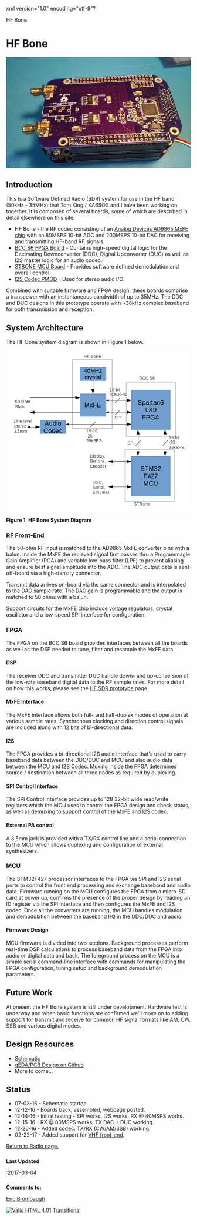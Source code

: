 xml version="1.0" encoding="utf-8"?



HF Bone



# HF Bone


![HF Bone](./hf_bone.jpg)


## Introduction


This is a Software Defined Radio (SDR) system for use in the HF band
(50kHz - 35MHx) that Tom King / KA6SOX and I have been working on together.
It is composed of several boards, some of which are described in detail
elsewhere on this site:

* HF Bone - the RF codec consisting of an
 [Analog Devices AD9865 MxFE chip](http://www.analog.com/en/products/rf-microwave/communications-analog-front-ends/mixed-signal-frontends/ad9865.html)
 with an 80MSPS 10-bit ADC and 200MSPS 10-bit DAC for receiving and transmitting
 HF-band RF signals.
* [BCC S6 FPGA Board](../../embedded/bcc_s6/index.html) - 
 Contains high-speed digital logic for the Decimating Downconverter (DDC),
 Digital Upconverter (DUC) as well as I2S master logic for an audio codec.
* [STBONE MCU Board](../../embedded/stbone/index.html) - 
 Provides software defined demodulation and overall control.
* [I2S Codec PMOD](../../synth/codec_pmod/index.html) - Used for
 stereo audio I/O.



Combined with suitable firmware and FPGA design, these boards comprise a
transceiver with an instantaneous bandwidth of up to 35MHz. The DDC and DUC
designs in this prototype operate with ~38kHz complex baseband for both
transmission and reception.

## System Architecture


The HF Bone system diagram is shown in Figure 1 below.

![HF Bone System Diagram](./hfbone_system.png)


**Figure 1: HF Bone System Diagram**


### RF Front-End


The 50-ohm RF input is matched to the AD9865 MxFE converter pins with a balun.
Inside the MxFE the recieved signal first passes thru a Programmagle Gain
Amplifier (PGA) and variable low-pass filter (LPF) to prevent aliasing and
ensure best signal amplitude into the ADC. The ADC output data is sent
off-board via a high-density connector.

Transmit data arrives on-board via the same connector and is interpolated
to the DAC sample rate. The DAC gain is programmable and the output is matched
to 50 ohms with a balun.

Support circuits for the MxFE chip include voltage regulators, crystal
oscillator and a low-speed SPI interface for configuration.

### FPGA


The FPGA on the BCC S6 board provides interfaces between all the boards as
well as the DSP needed to tune, filter and resample the MxFE data.

#### DSP


The receiver DDC and transmitter DUC handle down- and up-conversion of
the low-rate baseband digital data to the RF sample rates. For more detail on
how this works, please see the
[HF SDR prototype](../hfsdr_proto/index.html)
page.

#### MxFE Interface


The MxFE interface allows both full- and half-duplex modes of operation at
various sample rates. Synchronous clocking and direction control signals are
included along with 12 bits of bi-directional data.

#### I2S


The FPGA provides a bi-directional I2S audio interface that's used to
carry baseband data between the DDC/DUC and MCU and also audio data between
the MCU and I2S Codec. Muxing inside the FPGA determines source / destination
between all three nodes as required by duplexing.

#### SPI Control Interface


The SPI Control interface provides up to 128 32-bit wide read/write registers
which the MCU uses to control the FPGA design and check status, as well as
demuxing to support control of the MxFE and I2S codec.

#### External PA control


A 3.5mm jack is provided with a TX/RX control line and a serial connection
to the MCU which allows duplexing and configuration of external synthesizers.

### MCU


The STM32F427 processor interfaces to the FPGA via SPI and I2S serial ports to
control the front end processing and exchange baseband and audio data. Firmware
running on the MCU configures the FPGA from a micro-SD card at power up,
confirms the presence of the proper design by reading an ID register via the
SPI interface and then configures the MxFE and I2S codec. Once all the
converters are running, the MCU handles modulation and demodulation between
the baseband I/Q in the DDC/DUC and audio.

#### Firmware Design


MCU firmware is divided into two sections. Background processes perform real-time
DSP calculations to process baseband data from the FPGA into audio or digital
data and back. The foreground process on the MCU is a simple serial command-line interface
with commands for manipulating the FPGA configuration, tuning setup and
background demodulation parameters.

## Future Work


At present the HF Bone system is still under development. Hardware test is
underway and when basic functions are confirmed we'll move on to adding support
for transmit and receive for common HF signal formats like AM, CW, SSB and
various digital modes.

## Design Resources


* [Schematic](./HF-Bone_schematic.pdf)
* [gEDA/PCB Design on Github](https://github.com/emeb/hf_bone)
* More to come...


## Status


* 07-03-16 - Schematic started.
* 12-12-16 - Boards back, assembled, webpage posted.
* 12-14-16 - Initial testing - SPI works, I2S works, RX @ 40MSPS works.
* 12-15-16 - RX @ 80MSPS works. TX DAC + DUC working.
* 12-20-16 - Added codec. TX/RX (CW/AM/SSB) working.
* 02-22-17 - Added support for [VHF front-end](../r820t2_breakout/index.html).


[Return to Radio page.](../index.html)
##### 
**Last Updated**


:2017-03-04
##### 
**Comments to:**


[Eric Brombaugh](mailto:ebrombaugh1@cox.net)

[![Valid HTML 4.01 Transitional](http://www.w3.org/Icons/valid-html401)](http://validator.w3.org/check?uri=referer)










